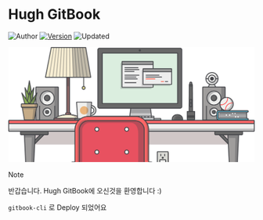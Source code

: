 # Hugh GitBook

![Author](https://img.shields.io/badge/Author-Hugh_Ahn-lightgray.svg?style=plastic&logo=ActiGraph&logoColor=white) [![Version](https://img.shields.io/github/v/release/royalahn/royalahn.github.io?display_name=tag&label=Release&style=plastic&logo=SemVer&logoColor=white)](https://github.com/royalahn/royalahn.github.io/releases) ![Updated](https://img.shields.io/github/last-commit/royalahn/royalahn.github.io/main?label=Last%20Updated&style=plastic&logo=Coursera&logoColor=white)

![home-image](assets/images/home.png)

> [!NOTE]
> 반갑습니다. Hugh GitBook에 오신것을 환영합니다 :)
>
> `gitbook-cli` 로 Deploy 되었어요
